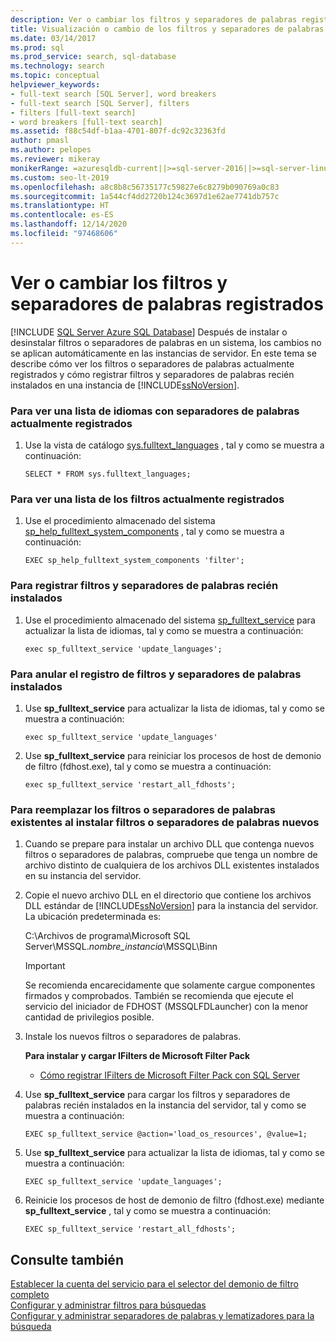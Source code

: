 ```yaml
---
description: Ver o cambiar los filtros y separadores de palabras registrados
title: Visualización o cambio de los filtros y separadores de palabras registrados
ms.date: 03/14/2017
ms.prod: sql
ms.prod_service: search, sql-database
ms.technology: search
ms.topic: conceptual
helpviewer_keywords:
- full-text search [SQL Server], word breakers
- full-text search [SQL Server], filters
- filters [full-text search]
- word breakers [full-text search]
ms.assetid: f88c54df-b1aa-4701-807f-dc92c32363fd
author: pmasl
ms.author: pelopes
ms.reviewer: mikeray
monikerRange: =azuresqldb-current||>=sql-server-2016||>=sql-server-linux-2017||=azuresqldb-mi-current
ms.custom: seo-lt-2019
ms.openlocfilehash: a8c8b8c56735177c59827e6c8279b090769a0c83
ms.sourcegitcommit: 1a544cf4dd2720b124c3697d1e62ae7741db757c
ms.translationtype: HT
ms.contentlocale: es-ES
ms.lasthandoff: 12/14/2020
ms.locfileid: "97468606"
---
```

# <a name="view-or-change-registered-filters-and-word-breakers"></a>Ver o cambiar los filtros y separadores de palabras registrados
[!INCLUDE [SQL Server Azure SQL Database](../../includes/applies-to-version/sql-asdb.md)]
  Después de instalar o desinstalar filtros o separadores de palabras en un sistema, los cambios no se aplican automáticamente en las instancias de servidor. En este tema se describe cómo ver los filtros o separadores de palabras actualmente registrados y cómo registrar filtros y separadores de palabras recién instalados en una instancia de [!INCLUDE[ssNoVersion](../../includes/ssnoversion-md.md)].  
  
### <a name="to-view-a-list-of-languages-whose-word-breakers-are-currently-registered"></a>Para ver una lista de idiomas con separadores de palabras actualmente registrados  
  
1.  Use la vista de catálogo [sys.fulltext_languages](../../relational-databases/system-catalog-views/sys-fulltext-languages-transact-sql.md) , tal y como se muestra a continuación:  
  
    ```  
    SELECT * FROM sys.fulltext_languages;   
    ```  
  
### <a name="to-view-a-list-of-the-filters-that-are-currently-registered"></a>Para ver una lista de los filtros actualmente registrados  
  
1.  Use el procedimiento almacenado del sistema [sp_help_fulltext_system_components](../../relational-databases/system-stored-procedures/sp-help-fulltext-system-components-transact-sql.md) , tal y como se muestra a continuación:  
  
    ```  
    EXEC sp_help_fulltext_system_components 'filter';    
    ```  
  
### <a name="to-register-newly-installed-word-breakers-and-filters"></a>Para registrar filtros y separadores de palabras recién instalados  
  
1.  Use el procedimiento almacenado del sistema [sp_fulltext_service](../../relational-databases/system-stored-procedures/sp-fulltext-service-transact-sql.md) para actualizar la lista de idiomas, tal y como se muestra a continuación:  
  
    ```  
    exec sp_fulltext_service 'update_languages';   
    ```  
  
### <a name="to-unregister-uninstalled-word-breakers-and-filters"></a>Para anular el registro de filtros y separadores de palabras instalados  
  
1.  Use **sp_fulltext_service** para actualizar la lista de idiomas, tal y como se muestra a continuación:  
  
    ```  
    exec sp_fulltext_service 'update_languages'  
    ```  
  
2.  Use **sp_fulltext_service** para reiniciar los procesos de host de demonio de filtro (fdhost.exe), tal y como se muestra a continuación:  
  
    ```  
    exec sp_fulltext_service 'restart_all_fdhosts';  
    ```  
  
### <a name="to-replace-existing-word-breakers-or-filters-when-installing-new-ones"></a>Para reemplazar los filtros o separadores de palabras existentes al instalar filtros o separadores de palabras nuevos  
  
1.  Cuando se prepare para instalar un archivo DLL que contenga nuevos filtros o separadores de palabras, compruebe que tenga un nombre de archivo distinto de cualquiera de los archivos DLL existentes instalados en su instancia del servidor.  
  
2.  Copie el nuevo archivo DLL en el directorio que contiene los archivos DLL estándar de [!INCLUDE[ssNoVersion](../../includes/ssnoversion-md.md)] para la instancia del servidor. La ubicación predeterminada es:  
  
     C:\Archivos de programa\Microsoft SQL Server\MSSQL.*nombre_instancia*\MSSQL\Binn  
  
    > [!IMPORTANT]  
    >  Se recomienda encarecidamente que solamente cargue componentes firmados y comprobados. También se recomienda que ejecute el servicio del iniciador de FDHOST (MSSQLFDLauncher) con la menor cantidad de privilegios posible.  
  
3.  Instale los nuevos filtros o separadores de palabras.  
  
     **Para instalar y cargar IFilters de Microsoft Filter Pack**  
  
    -   [Cómo registrar IFilters de Microsoft Filter Pack con SQL Server]()  
  
4.  Use **sp_fulltext_service** para cargar los filtros y separadores de palabras recién instalados en la instancia del servidor, tal y como se muestra a continuación:  
  
    ```  
    EXEC sp_fulltext_service @action='load_os_resources', @value=1;  
    ```  
  
5.  Use **sp_fulltext_service** para actualizar la lista de idiomas, tal y como se muestra a continuación:  
  
    ```  
    EXEC sp_fulltext_service 'update_languages';  
    ```  
  
6.  Reinicie los procesos de host de demonio de filtro (fdhost.exe) mediante **sp_fulltext_service** , tal y como se muestra a continuación:  
  
    ```  
    EXEC sp_fulltext_service 'restart_all_fdhosts';   
    ```  
  
## <a name="see-also"></a>Consulte también  
 [Establecer la cuenta del servicio para el selector del demonio de filtro completo](../../relational-databases/search/set-the-service-account-for-the-full-text-filter-daemon-launcher.md)   
 [Configurar y administrar filtros para búsquedas](../../relational-databases/search/configure-and-manage-filters-for-search.md)   
 [Configurar y administrar separadores de palabras y lematizadores para la búsqueda](../../relational-databases/search/configure-and-manage-word-breakers-and-stemmers-for-search.md)  
  
